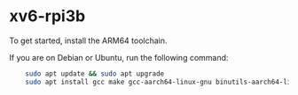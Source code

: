 # xv6-rpi3b

To get started, install the ARM64 toolchain.

If you are on Debian or Ubuntu, run the following command:
```bash
    sudo apt update && sudo apt upgrade
    sudo apt install gcc make gcc-aarch64-linux-gnu binutils-aarch64-linux-gnu
```